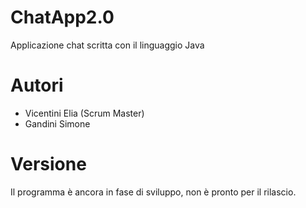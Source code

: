
# ChatApp2.0
Applicazione chat scritta con il linguaggio Java

# Autori
- Vicentini Elia (Scrum Master)
- Gandini Simone

# Versione
Il programma è ancora in fase di sviluppo, non è pronto per il rilascio.

